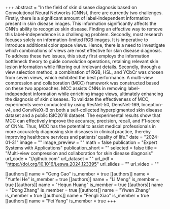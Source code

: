 +++
abstract = "In the field of skin disease diagnosis based on Convolutional Neural Networks (CNNs), there are currently two challenges. Firstly, there is a significant amount of label-independent information present in skin disease images. This information significantly affects the CNN’s ability to recognize skin disease. Finding an effective way to remove this label-independence is a challenging problem. Secondly, most research focuses solely on information-limited RGB images. It is imperative to introduce additional color space views. Hence, there is a need to investigate which combinations of views are most effective for skin disease diagnosis. To address these two issues, this study first employs the information bottleneck theory to guide convolution operations, retaining relevant skin lesion information while filtering out irrelevant details. Secondly, through a view selection method, a combination of RGB, HSL, and YCbCr was chosen from seven views, which exhibited the best performance. A multi-view compression and collaboration (MCC) framework was constructed based on these two approaches. MCC assists CNNs in removing label-independent information while enriching image views, ultimately enhancing the diagnosis of skin diseases. To validate the effectiveness of MCC, experiments were conducted by using ResNet-50, DensNet-169, Inception-v4, and ConvNeXt-B on both a self-collected hyperpigmented skin disease dataset and a public ISIC2018 dataset. The experimental results show that MCC can effectively improve the accuracy, precision, recall, and F1-score of CNNs. Thus, MCC has the potential to assist medical professionals in more accurately diagnosing skin diseases in clinical practice, thereby improving healthcare services and patients’ quality of life."
date = "2024-01-31"
image = ""
image_preview = ""
math = false
publication = "Expert Systems with Applications"
publication_short = ""
selected = false
title = "Multi-view compression and collaboration for skin disease diagnosis"
url_code = "//github.com"
url_dataset = ""
url_pdf = "https://doi.org/10.1016/j.eswa.2024.123395"
url_slides = ""
url_video = ""

[[authors]]
    name = "Geng Gao"
    is_member = true
[[authors]]
    name = "Yunfei He"
    is_member = true
[[authors]]
    name = "Li Meng"
    is_member = true
[[authors]]
    name = "Hequn Huang"
    is_member = true
[[authors]]
    name = "Dong Zhang"
    is_member = true
[[authors]]
    name = "Yiwen Zhang"
    is_member = true
[[authors]]
    name = "Fengli Xiao"
    is_member = true
[[authors]]
    name = "Fei Yang"
    is_member = true
+++


<!-- You can add information in $\LaTeX$ and *Markdown* here. -->
